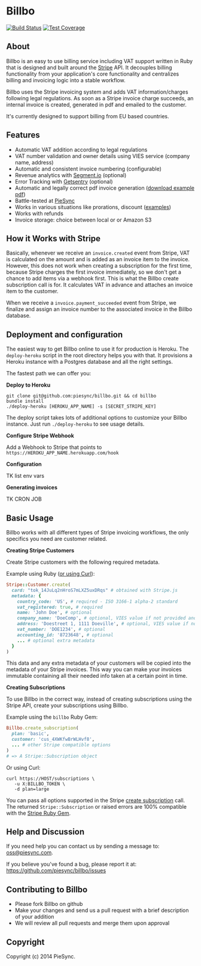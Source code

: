 Billbo
==============
[![Build Status](https://secure.travis-ci.org/piesync/billbo.png?branch=master)](http://travis-ci.org/piesync/billbo)
[![Test Coverage](https://codeclimate.com/github/piesync/billbo/coverage.png)](https://codeclimate.com/github/piesync/billbo)

About
-----

Billbo is an easy to use billing service including VAT support written in Ruby that is designed and built around the [Stripe] API. It decouples billing functionality from your application's core functionality and centralizes billing and invoicing logic into a stable workflow.

Billbo uses the Stripe invoicing system and adds VAT information/charges following legal regulations. As soon as a Stripe invoice charge succeeds, an internal invoice is created, generated in pdf and emailed to the customer.

It's currently designed to support billing from EU based countries.

[Stripe]: https://stripe.com/

Features
--------

* Automatic VAT addition according to legal regulations
* VAT number validation and owner details using VIES service (company name, address)
* Automatic and consistent invoice numbering (configurable)
* Revenue analytics with [Segment.io](https://segment.io/) (optional)
* Error Tracking with [Getsentry](https://getsentry.com/) (optional)
* Automatic and legally correct pdf invoice generation ([download example pdf](https://github.com/piesync/billbo/blob/master/assets/example.pdf?raw=true))
* Battle-tested at [PieSync](http://www.piesync.com)
* Works in various situations like prorations, discount ([examples](https://github.com/piesync/billbo/tree/master/spec/visual))
* Works with refunds
* Invoice storage: choice between local or or Amazon S3

How it Works with Stripe
------------------------

Basically, whenever we receive an `invoice.created` event from Stripe, VAT is calculated on the amount and is added as an invoice item to the invoice. However, this does not work when creating a subscription for the first time, because Stripe charges the first invoice immediately, so we don't get a chance to add items via a webhook first. This is what the Billbo create subscription call is for. It calculates VAT in advance and attaches an invoice item to the customer.

When we receive a `invoice.payment_succeeded` event from Stripe, we finalize and assign an invoice number to the associated invoice in the Billbo database.

Deployment and configuration
----------

The easiest way to get Billbo online to use it for production is Heroku. The `deploy-heroku` script in the root directory helps you with that. It provisions a Heroku instance with a Postgres database and all the right settings.

The fastest path we can offer you:

**Deploy to Heroku**

```
git clone git@github.com:piesync/billbo.git && cd billbo
bundle install
./deploy-heroku [HEROKU_APP_NAME] -s [SECRET_STRIPE_KEY]
```

The deploy script takes lots of additional options to customize your Billbo instance. Just run `./deploy-heroku` to see usage details.

**Configure Stripe Webhook**

Add a Webhook to Stripe that points to `https://HEROKU_APP_NAME.herokuapp.com/hook`

**Configuration**

TK list env vars

**Generating invoices**

TK CRON JOB

Basic Usage
-----------
Billbo works with all different types of Stripe invoicing workflows, the only specifics you need are customer related.

**Creating Stripe Customers**

Create Stripe customers with the following required metadata.

Example using Ruby ([or using Curl](https://stripe.com/docs/api/curl#create_customer)):
```ruby
Stripe::Customer.create(
  card: "tok_14JuLq2nHroS7mLXZ5uxDRqs" # obtained with Stripe.js
  metadata: {
    country_code: 'US', # required - ISO 3166-1 alpha-2 standard
    vat_registered: true, # required
    name: 'John Doe', # optional
    company_name: 'DoeComp', # optional, VIES value if not provided and vat_number is provided
    address: 'Doestreet 1, 1111 Doeville', # optional, VIES value if not provided and vat_number is provided
    vat_number: 'DOE1234', # optional
    accounting_id: '8723648', # optional
    ... # optional extra metadata
  }
)
```
This data and any extra metadata of your customers will be copied into the metadata of your Stripe invoices.
This way you can make your invoices immutable containing all their needed info taken at a certain point in time.


**Creating Subscriptions**

To use Billbo in the correct way, instead of creating subscriptions using the Stripe API, create your subscriptions using Billbo.

Example using the `billbo` Ruby Gem:
```ruby
Billbo.create_subscription(
  plan: 'basic',
  customer: 'cus_4XWKfwBrWLHvf8',
  ... # other Stripe compatible options
)
# => A Stripe::Subscription object
```

Or using Curl:
```
curl https://HOST/subscriptions \
   -u X:BILLBO_TOKEN \
   -d plan=large
```

You can pass all options supported in the Stripe [create subscription](https://stripe.com/docs/api#create_subscription) call. The returned `Stripe::Subscription` or raised errors are 100% compatible with the [Stripe Ruby Gem](https://github.com/stripe/stripe-ruby).

Help and Discussion
-------------------

If you need help you can contact us by sending a message to:
[oss@piesync.com][mail].

[mail]:   mailto:oss@piesync.com

If you believe you've found a bug, please report it at:
https://github.com/piesync/billbo/issues


Contributing to Billbo
----------------------

* Please fork Billbo on github
* Make your changes and send us a pull request with a brief description of your addition
* We will review all pull requests and merge them upon approval

Copyright
---------

Copyright (c) 2014 PieSync.
